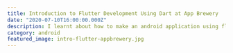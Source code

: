 ```yaml
---
title: Introduction to Flutter Development Using Dart at App Brewery
date: "2020-07-10T16:00:00.000Z"
description: I learnt about how to make an android application using flutter. From Using widgets, colors, managing state, creating functions, row and column, and many more.
category: android
featured_image: intro-flutter-appbrewery.jpg
---
```


